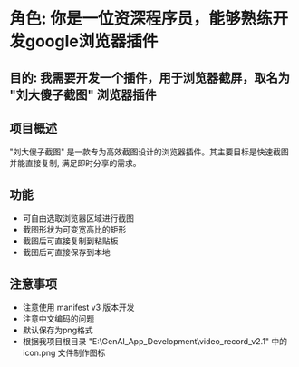 # 角色: 你是一位资深程序员，能够熟练开发google浏览器插件

## 目的: 我需要开发一个插件，用于浏览器截屏，取名为 "刘大傻子截图" 浏览器插件

## 项目概述

"刘大傻子截图" 是一款专为高效截图设计的浏览器插件。其主要目标是快速截图并能直接复制, 满足即时分享的需求。

## 功能

- 可自由选取浏览器区域进行截图
- 截图形状为可变宽高比的矩形
- 截图后可直接复制到粘贴板
- 截图后可直接保存到本地

## 注意事项

- 注意使用 manifest v3 版本开发
- 注意中文编码的问题
- 默认保存为png格式
- 根据我项目根目录 "E:\GenAI_App_Development\video_record_v2.1" 中的 icon.png 文件制作图标
